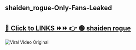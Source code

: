 
 ## shaiden_rogue-Only-Fans-Leaked

# <h2><a href="https://clipsfans.com/shaiden_rogue&ref=git">🔗 Click to LINKS ⏩⏩ 👉 🟢 shaiden rogue </a></h2>

<a href="https://clipsfans.com/shaiden_rogue&ref=git" rel="nofollow" data-target="animated-image.originalLink"><img src="https://i.ibb.co.com/xMMVF88/686577567.gif" alt="Viral Video Original" style="max-width: 100%; display: inline-block;" data-target="animated-image.originalImage"></a>
